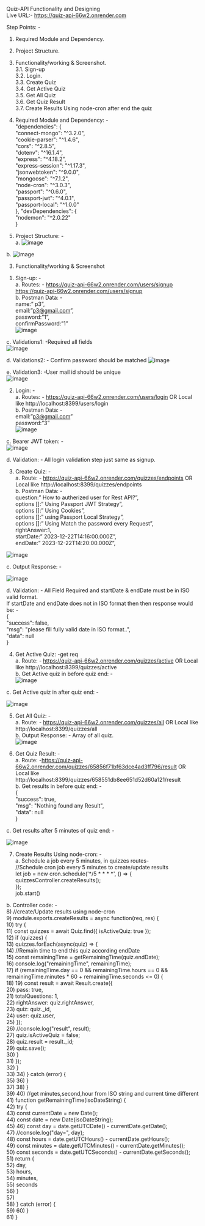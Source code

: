 Quiz-API Functionality and Designing  
Live URL:- https://quiz-api-66w2.onrender.com  

Step Points: -  
1.	Required Module and Dependency.  
2.	Project Structure.  
3.	Functionality/working & Screenshot.  
3.1.	 Sign-up  
3.2.	 Login.  
3.3.	 Create Quiz  
3.4.	 Get Active Quiz  
3.5.	 Get All Quiz  
3.6.	 Get Quiz Result  
3.7.	 Create Results Using node-cron after end the quiz  


1.	Required Module and Dependency: -  
 "dependencies": {  
        "connect-mongo": "^3.2.0",  
        "cookie-parser": "^1.4.6",  
        "cors": "^2.8.5",  
        "dotenv": "^16.1.4",  
        "express": "^4.18.2",  
        "express-session": "^1.17.3",  
        "jsonwebtoken": "^9.0.0",  
        "mongoose": "^7.1.2",  
        "node-cron": "^3.0.3",   
        "passport": "^0.6.0",  
        "passport-jwt": "^4.0.1",  
        "passport-local": "^1.0.0"  
    },
    "devDependencies": {  
        "nodemon": "^2.0.22"  
    }  

2.	Project Structure: -  
a.	![image](https://github.com/premnarayanp/quiz-API/assets/124772915/babe5f9e-9bb4-4eae-ab7c-d4ef00fba9cb)  


b.	![image](https://github.com/premnarayanp/quiz-API/assets/124772915/2f473c7d-8a7c-46a5-9156-0c92a7e7ce60)  

 



3.	Functionality/working & Screenshot  
1)	Sign-up: -   
a.	Routes: -  https://quiz-api-66w2.onrender.com/users/signup    https://quiz-api-66w2.onrender.com/users/signup  
b.	Postman Data: -  
name:” p3”,   
email:”p3@gmail.com”,   
password:”1”,   
confirmPassword:”1”  
![image](https://github.com/premnarayanp/quiz-API/assets/124772915/dd1553c8-0299-47da-8a97-81bb3fa63c4a)  

 
c.	Validations1: -Required all fields  
![image](https://github.com/premnarayanp/quiz-API/assets/124772915/a0c6e791-c586-4219-99bc-cd8794ff06b7)  

 
d.	Validations2: - Confirm password should be matched
![image](https://github.com/premnarayanp/quiz-API/assets/124772915/629e3f24-198d-47bf-b1b7-c2d161c1a0ee)  

 
e.	Validation3: -User mail id should be unique  
 ![image](https://github.com/premnarayanp/quiz-API/assets/124772915/4feb0f35-bf17-4917-8928-e3628542f66e)  



2)	Login: -  
a.	Routes: - https://quiz-api-66w2.onrender.com/users/login     OR Local like  http://localhost:8399/users/login  
b.	Postman Data: -  
email:”p3@gmail.com”  
password:”3”  
 ![image](https://github.com/premnarayanp/quiz-API/assets/124772915/c8b760aa-798a-482f-a157-bc48784aa3a3)  


c.	Bearer JWT token: -  
 ![image](https://github.com/premnarayanp/quiz-API/assets/124772915/4f13587a-490f-4310-96a1-9bb5d89597a8)  


d.	Validation: - All login validation step just same as signup.  

3)	Create Quiz: -  
a.	Route: - https://quiz-api-66w2.onrender.com/quizzes/endpoints   OR Local like  http://localhost:8399/quizzes/endpoints  
b.	Postman Data: -  
question:” How to autherized user for Rest API?”,  
options []:” Using Passport JWT Strategy”,  
options []:” Using Cookies”,  
options []:” using Passport Local Strategy”,  
options []:” Using Match the password every Request”,  
rightAnswer:1,  
startDate:” 2023-12-22T14:16:00.000Z”,  
endDate:” 2023-12-22T14:20:00.000Z”,  

![image](https://github.com/premnarayanp/quiz-API/assets/124772915/f16b3fd0-33ab-40da-a658-8105bcfd1092)  

 
c.	Output Response: -  
 
 ![image](https://github.com/premnarayanp/quiz-API/assets/124772915/72e845c4-859e-47e4-96ce-4df2ed89522e)  
 

d.	Validation: - All Field Required and startDate & endDate must be in ISO valid format.  
If startDate and endDate does not in ISO format then then response would be: -  
                   {  
                    "success": false,  
                    "msg": "please fill fully valid date in ISO format..",  
                    "data": null  
                  }



4)	Get Active Quiz: -get req  
a.	Route: - https://quiz-api-66w2.onrender.com/quizzes/active   OR Local like   http://localhost:8399/quizzes/active  
b.	Get Active quiz in before quiz end: -  
 ![image](https://github.com/premnarayanp/quiz-API/assets/124772915/b3d788f0-4d18-46b7-90a1-55eefd407787)  


c.	Get Active quiz in after quiz end: -  

 ![image](https://github.com/premnarayanp/quiz-API/assets/124772915/fb7b5253-dcaa-4dff-8d1b-9a0ffbc92335)  

 


5)	Get All Quiz: -  
a.	Route: - https://quiz-api-66w2.onrender.com/quizzes/all   OR Local like http://localhost:8399/quizzes/all  
b.	Output Response: - Array of all quiz.  
 ![image](https://github.com/premnarayanp/quiz-API/assets/124772915/a11b440f-0b73-41de-ae2e-99045f85550f)  


6)	Get Quiz Result: -  
a.	Route: -https://quiz-api-66w2.onrender.com/quizzes/65856f71bf63dce4ad3ff796/result  OR Local like  http://localhost:8399/quizzes/658551db8ee651d52d60a121/result  
b.	Get results in before quiz end: -  
              {  
                  "success": true,  
                  "msg": "Nothing found any Result",  
                  "data": null  
                     }  


c.	Get results after 5 minutes of quiz end: -  

 
![image](https://github.com/premnarayanp/quiz-API/assets/124772915/1ff08526-b309-4d35-9cc0-81ce5ec46af7)  



7)	Create Results Using node-cron: -  
a.	Schedule a job every 5 minutes, in quizzes routes-  
          //Schedule cron job every 5 minutes to create/update results  
            let job = new cron.schedule('*/5 * * * *', () => {  
              quizzesController.createResults();  
            });  
           job.start()  

b.	Controller code: -  
8)	//create/Update results using node-cron  
9)	module.exports.createResults = async function(req, res) {  
10)	    try {  
11)	        const quizzes = await Quiz.find({ isActiveQuiz: true });  
12)	        if (quizzes) {  
13)	            quizzes.forEach(async(quiz) => {  
14)	                //Remain time to end this quiz according endDate   
15)	                const remainingTime = getRemainingTime(quiz.endDate);  
16)	                console.log("remainingTime", remainingTime);  
17)	                if (remainingTime.day == 0 && remainingTime.hours == 0 && remainingTime.minutes * 60 + remainingTime.seconds <= 0) {  
18)	
19)	                    const result = await Result.create({  
20)	                        pass: true,  
21)	                        totalQuestions: 1,  
22)	                        rightAnswer: quiz.rightAnswer,  
23)	                        quiz: quiz._id,  
24)	                        user: quiz.user,  
25)	                    });  
26)	                    //console.log("result", result);  
27)	                    quiz.isActiveQuiz = false;  
28)	                    quiz.result = result._id;  
29)	                    quiz.save();  
30)	                }  
31)	            });  
32)	        }  
33)	
34)	    } catch (error) {  
35)	
36)	    }  
37)	
38)	}  
39)	
40)	//get minutes,second,hour from ISO string and current time  different  
41)	function getRemainingTime(isoDateString) {  
42)	    try {  
43)	        const currentDate = new Date();  
44)	        const date = new Date(isoDateString);  
45)	
46)	        const day = date.getUTCDate() - currentDate.getDate();  
47)	        //console.log("day=", day);  
48)	        const hours = date.getUTCHours() - currentDate.getHours();  
49)	        const minutes = date.getUTCMinutes() - currentDate.getMinutes();  
50)	        const seconds = date.getUTCSeconds() - currentDate.getSeconds();  
51)	        return {  
52)	            day,  
53)	            hours,  
54)	            minutes,  
55)	            seconds  
56)	        }  
57)	 
58)	    } catch (error) {  
59)	
60)	    }  
61)	}  

